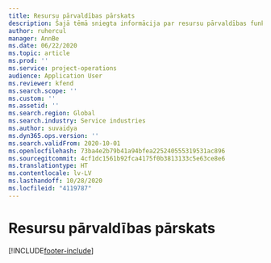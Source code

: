 ```yaml
---
title: Resursu pārvaldības pārskats
description: Šajā tēmā sniegta informācija par resursu pārvaldības funkcionalitāti Dynamics 365 Projekta darbībās.
author: ruhercul
manager: AnnBe
ms.date: 06/22/2020
ms.topic: article
ms.prod: ''
ms.service: project-operations
audience: Application User
ms.reviewer: kfend
ms.search.scope: ''
ms.custom: ''
ms.assetid: ''
ms.search.region: Global
ms.search.industry: Service industries
ms.author: suvaidya
ms.dyn365.ops.version: ''
ms.search.validFrom: 2020-10-01
ms.openlocfilehash: 73ba4e2b79b41a94bfea225240555319531ac896
ms.sourcegitcommit: 4cf1dc1561b92fca4175f0b3813133c5e63ce8e6
ms.translationtype: HT
ms.contentlocale: lv-LV
ms.lasthandoff: 10/28/2020
ms.locfileid: "4119787"
---
```

# <a name="resource-management-overview"></a>Resursu pārvaldības pārskats


[!INCLUDE[footer-include](../includes/footer-banner.md)]